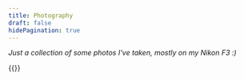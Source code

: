 ```yaml
---
title: Photography
draft: false
hidePagination: true
---
```


*Just a collection of some photos I've taken, mostly on my Nikon F3 :)* <br>

{{<gallery folder="images-webp/" uniqueID="1" showAlt=false columns=4 >}}


